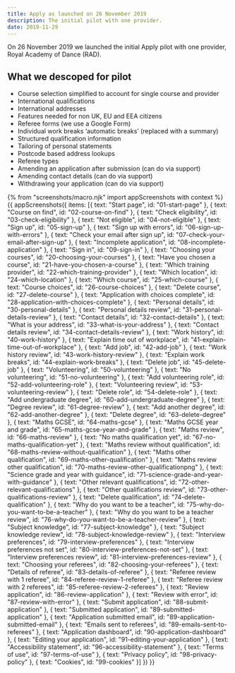 ```yaml
---
title: Apply as launched on 26 November 2019
description: The initial pilot with one provider.
date: 2019-11-29
---
```

On 26 November 2019 we launched the initial Apply pilot with one provider, Royal Academy of Dance (RAD).

## What we descoped for pilot

* Course selection simplified to account for single course and provider
* International qualifications
* International addresses
* Features needed for non UK, EU and EEA citizens
* Referee forms (we use a Google Form)
* Individual work breaks ‘automatic breaks’ (replaced with a summary)
* Structured qualification information
* Tailoring of personal statements
* Postcode based address lookups
* Referee types
* Amending an application after submission (can do via support)
* Amending contact details (can do via support)
* Withdrawing your application (can do via support)

{% from "screenshots/macro.njk" import appScreenshots with context %}
{{ appScreenshots({
  items: [{
    text: "Start page",
    id: "01-start-page"
  }, {
    text: "Course on find",
    id: "02-course-on-find"
  }, {
    text: "Check eligibility",
    id: "03-check-eligibility"
  }, {
    text: "Not eligible",
    id: "04-not-eligible"
  }, {
    text: "Sign up",
    id: "05-sign-up"
  }, {
    text: "Sign up with errors",
    id: "06-sign-up-with-errors"
  }, {
    text: "Check your email after sign up",
    id: "07-check-your-email-after-sign-up"
  }, {
    text: "Incomplete application",
    id: "08-incomplete-application"
  }, {
    text: "Sign in",
    id: "09-sign-in"
  }, {
    text: "Choosing your courses",
    id: "20-choosing-your-courses"
  }, {
    text: "Have you chosen a course",
    id: "21-have-you-chosen-a-course"
  }, {
    text: "Which training provider",
    id: "22-which-training-provider"
  }, {
    text: "Which location",
    id: "24-which-location"
  }, {
    text: "Which course",
    id: "25-which-course"
  }, {
    text: "Course choices",
    id: "26-course-choices"
  }, {
    text: "Delete course",
    id: "27-delete-course"
  }, {
    text: "Application with choices complete",
    id: "28-application-with-choices-complete"
  }, {
    text: "Personal details",
    id: "30-personal-details"
  }, {
    text: "Personal details review",
    id: "31-personal-details-review"
  }, {
    text: "Contact details",
    id: "32-contact-details"
  }, {
    text: "What is your address",
    id: "33-what-is-your-address"
  }, {
    text: "Contact details review",
    id: "34-contact-details-review"
  }, {
    text: "Work history",
    id: "40-work-history"
  }, {
    text: "Explain time out of workplace",
    id: "41-explain-time-out-of-workplace"
  }, {
    text: "Add job",
    id: "42-add-job"
  }, {
    text: "Work history review",
    id: "43-work-history-review"
  }, {
    text: "Explain work breaks",
    id: "44-explain-work-breaks"
  }, {
    text: "Delete job",
    id: "45-delete-job"
  }, {
    text: "Volunteering",
    id: "50-volunteering"
  }, {
    text: "No volunteering",
    id: "51-no-volunteering"
  }, {
    text: "Add volunteering role",
    id: "52-add-volunteering-role"
  }, {
    text: "Volunteering review",
    id: "53-volunteering-review"
  }, {
    text: "Delete role",
    id: "54-delete-role"
  }, {
    text: "Add undergraduate degree",
    id: "60-add-undergraduate-degree"
  }, {
    text: "Degree review",
    id: "61-degree-review"
  }, {
    text: "Add another degree",
    id: "62-add-another-degree"
  }, {
    text: "Delete degree",
    id: "63-delete-degree"
  }, {
    text: "Maths GCSE",
    id: "64-maths-gcse"
  }, {
    text: "Maths GCSE year and grade",
    id: "65-maths-gcse-year-and-grade"
  }, {
    text: "Maths review",
    id: "66-maths-review"
  }, {
    text: "No maths qualification yet",
    id: "67-no-maths-qualification-yet"
  }, {
    text: "Maths review without qualification",
    id: "68-maths-review-without-qualification"
  }, {
    text: "Maths other qualification",
    id: "69-maths-other-qualification"
  }, {
    text: "Maths review other qualification",
    id: "70-maths-review-other-qualificationpng"
  }, {
    text: "Science grade and year with guidance",
    id: "71-science-grade-and-year-with-guidance"
  }, {
    text: "Other relevant qualifications",
    id: "72-other-relevant-qualifications"
  }, {
    text: "Other qualifications review",
    id: "73-other-qualifications-review"
  }, {
    text: "Delete qualification",
    id: "74-delete-qualification"
  }, {
    text: "Why do you want to be a teacher",
    id: "75-why-do-you-want-to-be-a-teacher"
  }, {
    text: "Why do you want to be a teacher review",
    id: "76-why-do-you-want-to-be-a-teacher-review"
  }, {
    text: "Subject knowledge",
    id: "77-subject-knowledge"
  }, {
    text: "Subject knowledge review",
    id: "78-subject-knowledge-review"
  }, {
    text: "Interview preferences",
    id: "79-interview-preferences"
  }, {
    text: "Interview preferences not set",
    id: "80-interview-preferences-not-set"
  }, {
    text: "Interview preferences review",
    id: "81-interview-preferences-review"
  }, {
    text: "Choosing your referees",
    id: "82-choosing-your-referees"
  }, {
    text: "Details of referee",
    id: "83-details-of-referee"
  }, {
    text: "Referee review with 1 referee",
    id: "84-referee-review-1-referee"
  }, {
    text: "Referee review with 2 referees",
    id: "85-referee-review-2-referees"
  }, {
    text: "Review application",
    id: "86-review-application"
  }, {
    text: "Review with error",
    id: "87-review-with-error"
  }, {
    text: "Submit application",
    id: "88-submit-application"
  }, {
    text: "Submitted application",
    id: "89-submitted-application"
  }, {
    text: "Application submitted email",
    id: "89-application-submitted-email"
  }, {
    text: "Emails sent to referees",
    id: "89-emails-sent-to-referees"
  }, {
    text: "Application dashboard",
    id: "90-application-dashboard"
  }, {
    text: "Editing your application",
    id: "91-editing-your-application"
  }, {
    text: "Accessibility statement",
    id: "96-accessibility-statement"
  }, {
    text: "Terms of use",
    id: "97-terms-of-use"
  }, {
    text: "Privacy policy",
    id: "98-privacy-policy"
  }, {
    text: "Cookies",
    id: "99-cookies"
  }]
}) }}
